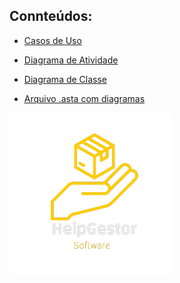 ## Connteúdos: 

- [Casos de Uso](diagramas/caso-de-uso)

- [Diagrama de Atividade](diagramas/diagrama-de-atividade)

- [Diagrama de Classe](diagramas/diagrama-de-classe)

- [Arquivo .asta com diagramas](diagramas/HelpGestor.asta)

<picture>
  <source media="(prefers-color-scheme: dark)" srcset="https://github.com/HelpGestor/documentacao/blob/6aeedd347163590b0a55cc206e47ccfdc49b21b7/midia/HelpGestorLogo.png">
  <source media="(prefers-color-scheme: light)" srcset="https://github.com/HelpGestor/documentacao/blob/6aeedd347163590b0a55cc206e47ccfdc49b21b7/midia/HelpGestorLogo.png">
  <img alt="Help Gestor Logo" src="https://github.com/HelpGestor/documentacao/blob/6aeedd347163590b0a55cc206e47ccfdc49b21b7/midia/HelpGestorLogo.png">
</picture>
